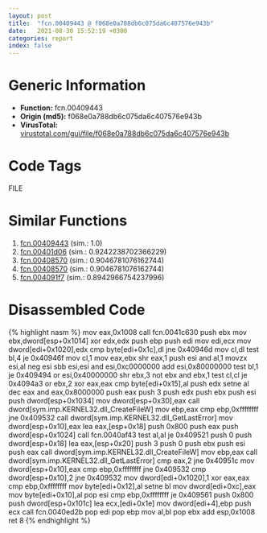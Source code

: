 ```yaml
---
layout: post
title:  "fcn.00409443 @ f068e0a788db6c075da6c407576e943b"
date:   2021-08-30 15:52:19 +0300
categories: report
index: false
---
```


# Generic Information
- **Function:** fcn.00409443
- **Origin (md5):** f068e0a788db6c075da6c407576e943b
- **VirusTotal:** [virustotal.com/gui/file/f068e0a788db6c075da6c407576e943b][virustotal_ref]

# Code Tags
<span class="tag" id="FILE">FILE</span>


# Similar Functions

1. [fcn.00409443][similar_1_ref] (sim.: 1.0)
2. [fcn.00401d06][similar_2_ref] (sim.: 0.9242238702366229)
3. [fcn.00408570][similar_3_ref] (sim.: 0.9046781076162744)
4. [fcn.00408570][similar_4_ref] (sim.: 0.9046781076162744)
5. [fcn.004091f7][similar_5_ref] (sim.: 0.8942966754237996)


# Disassembled Code

{% highlight nasm %}
mov eax,0x1008
call fcn.0041c630
push ebx
mov ebx,dword[esp+0x1014]
xor edx,edx
push ebp
push edi
mov edi,ecx
mov dword[edi+0x1020],edx
cmp byte[edi+0x1c],dl
jne 0x40946d
mov cl,dl
test bl,4
je 0x40946f
mov cl,1
mov eax,ebx
shr eax,1
push esi
and al,1
movzx esi,al
neg esi
sbb esi,esi
and esi,0xc0000000
add esi,0x80000000
test bl,1
je 0x409494
or esi,0x40000000
shr ebx,3
not ebx
and ebx,1
test cl,cl
je 0x4094a3
or ebx,2
xor eax,eax
cmp byte[edi+0x15],al
push edx
setne al
dec eax
and eax,0x8000000
push eax
push 3
push edx
push ebx
push esi
push dword[esp+0x1034]
mov dword[esp+0x30],eax
call dword[sym.imp.KERNEL32.dll_CreateFileW]
mov ebp,eax
cmp ebp,0xffffffff
jne 0x409532
call dword[sym.imp.KERNEL32.dll_GetLastError]
mov dword[esp+0x10],eax
lea eax,[esp+0x18]
push 0x800
push eax
push dword[esp+0x1024]
call fcn.0040af43
test al,al
je 0x409521
push 0
push dword[esp+0x18]
lea eax,[esp+0x20]
push 3
push 0
push ebx
push esi
push eax
call dword[sym.imp.KERNEL32.dll_CreateFileW]
mov ebp,eax
call dword[sym.imp.KERNEL32.dll_GetLastError]
cmp eax,2
jne 0x40951c
mov dword[esp+0x10],eax
cmp ebp,0xffffffff
jne 0x409532
cmp dword[esp+0x10],2
jne 0x409532
mov dword[edi+0x1020],1
xor eax,eax
cmp ebp,0xffffffff
mov byte[edi+0x12],al
setne bl
mov dword[edi+0xc],eax
mov byte[edi+0x10],al
pop esi
cmp ebp,0xffffffff
je 0x409561
push 0x800
push dword[esp+0x101c]
lea ecx,[edi+0x1e]
mov dword[edi+4],ebp
push ecx
call fcn.0040ed2b
pop edi
pop ebp
mov al,bl
pop ebx
add esp,0x1008
ret 8
{% endhighlight %}


[similar_1_ref]: /report/fcn.00409443@e02c832a2c768752009e071574e12967
[similar_2_ref]: /report/fcn.00401d06@5f763449465a14d1cdb5ea67e2f984d0
[similar_3_ref]: /report/fcn.00408570@7e044e51324f9f80f4e97d8f3549c003
[similar_4_ref]: /report/fcn.00408570@88e03379526f823ce2de3b236adcaf80
[similar_5_ref]: /report/fcn.004091f7@e02c832a2c768752009e071574e12967
[virustotal_ref]: https://www.virustotal.com/gui/file/f068e0a788db6c075da6c407576e943b